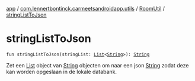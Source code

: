 [app](../../index.md) / [com.lennertbontinck.carmeetsandroidapp.utils](../index.md) / [RoomUtil](index.md) / [stringListToJson](./string-list-to-json.md)

# stringListToJson

`fun stringListToJson(stringList: `[`List`](https://kotlinlang.org/api/latest/jvm/stdlib/kotlin.collections/-list/index.html)`<`[`String`](https://kotlinlang.org/api/latest/jvm/stdlib/kotlin/-string/index.html)`>): `[`String`](https://kotlinlang.org/api/latest/jvm/stdlib/kotlin/-string/index.html)

Zet een [List](https://kotlinlang.org/api/latest/jvm/stdlib/kotlin.collections/-list/index.html) object van [String](https://kotlinlang.org/api/latest/jvm/stdlib/kotlin/-string/index.html) objecten om naar een json [String](https://kotlinlang.org/api/latest/jvm/stdlib/kotlin/-string/index.html)
zodat deze kan worden opgeslaan in de lokale databank.

